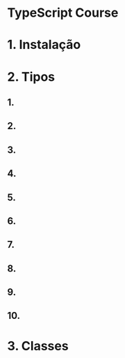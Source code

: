 # TypeScript Course

# 1. Instalação
# 2. Tipos
## 1.
## 2.
## 3.
## 4.
## 5.
## 6.
## 7.
## 8.
## 9.
## 10. 
# 3. Classes